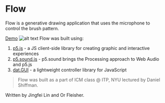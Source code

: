 # Flow
Flow is a generative drawing application that uses the microphone to control the brush pattern.

[Demo](https://juniorxsound.github.io/Flow/)
![alt text](https://github.com/juniorxsound/Flow/blob/master/assets/screenshot.png "Flow Screenshot")
Flow was built using:

1. [p5.js](https://github.com/processing/p5.js) - a JS client-side library for creating graphic and interactive experiences
2. [p5.sound.js](https://github.com/processing/p5.js-sound) - p5.sound brings the Processing approach to Web Audio and p5.js
3. [dat.GUI](https://github.com/dataarts/dat.gui) - a lightweight controller library for JavaScript

> Flow was built as a part of ICM class @ ITP, NYU lectured by Daniel Shiffman. 

Written by Jingfei Lin and Or Fleisher. 
